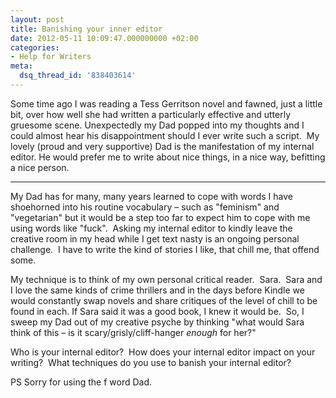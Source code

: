 ```yaml
---
layout: post
title: Banishing your inner editor
date: 2012-05-11 10:09:47.000000000 +02:00
categories:
- Help for Writers
meta:
  dsq_thread_id: '838403614'
---
```


Some time ago I was reading a Tess Gerritson novel and fawned, just a little bit, over how well she had written a particularly effective and utterly gruesome scene. Unexpectedly my Dad popped into my thoughts and I could almost hear his disappointment should I ever write such a script.  My lovely (proud and very supportive) Dad is the manifestation of my internal editor. He would prefer me to write about nice things, in a nice way, befitting a nice person.

---

My Dad has for many, many years learned to cope with words I have shoehorned into his routine vocabulary – such as "feminism" and "vegetarian" but it would be a step too far to expect him to cope with me using words like "fuck".  Asking my internal editor to kindly leave the creative room in my head while I get text nasty is an ongoing personal challenge.  I have to write the kind of stories I like, that chill me, that offend some.

My technique is to think of my own personal critical reader.  Sara.  Sara and I love the same kinds of crime thrillers and in the days before Kindle we would constantly swap novels and share critiques of the level of chill to be found in each. If Sara said it was a good book, I knew it would be.  So, I sweep my Dad out of my creative psyche by thinking "what would Sara think of this – is it scary/grisly/cliff-hanger _enough_ for her?"

Who is your internal editor?  How does your internal editor impact on your writing?  What techniques do you use to banish your internal editor?

PS Sorry for using the f word Dad.